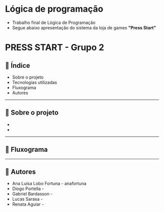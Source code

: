 # Lógica de programação

* Trabalho final de Lógica de Programação
* Segue abaixo apresentação do sistema da loja de games **"Press Start"**

# PRESS START - Grupo 2

## 📑 Índice

* Sobre o projeto
* Tecnologias utilizadas
* Fluxograma
* Autores

-------------------------------------------------------------------------

## 📁 Sobre o projeto

*
*
-------------------------------------------------------------------------

## 🔁 Fluxograma


-------------------------------------------------------------------------
## 🧝 Autores

* Ana Luísa Lobo Fortuna - anafortuna
* Diogo Portella -
* Gabriel Bardasson -
* Lucas Sarasa -
* Renata Aguiar - 

